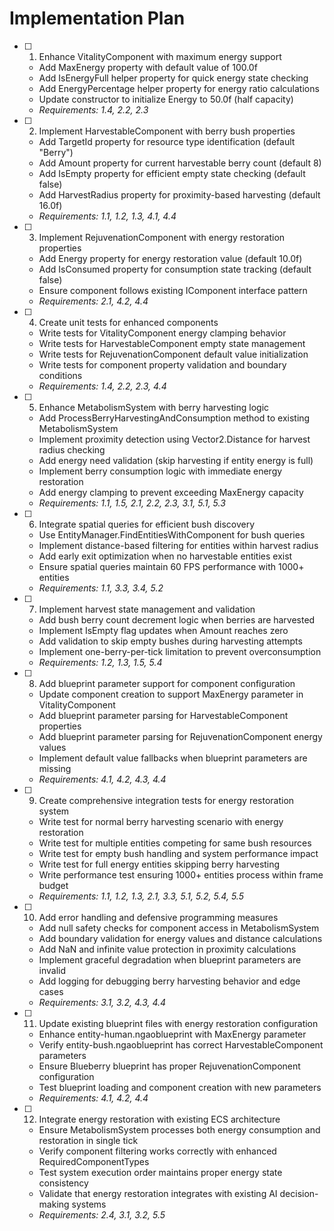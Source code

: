 # Implementation Plan

- [ ] 1. Enhance VitalityComponent with maximum energy support
  - Add MaxEnergy property with default value of 100.0f
  - Add IsEnergyFull helper property for quick energy state checking
  - Add EnergyPercentage helper property for energy ratio calculations
  - Update constructor to initialize Energy to 50.0f (half capacity)
  - _Requirements: 1.4, 2.2, 2.3_

- [ ] 2. Implement HarvestableComponent with berry bush properties
  - Add TargetId property for resource type identification (default "Berry")
  - Add Amount property for current harvestable berry count (default 8)
  - Add IsEmpty property for efficient empty state checking (default false)
  - Add HarvestRadius property for proximity-based harvesting (default 16.0f)
  - _Requirements: 1.1, 1.2, 1.3, 4.1, 4.4_

- [ ] 3. Implement RejuvenationComponent with energy restoration properties
  - Add Energy property for energy restoration value (default 10.0f)
  - Add IsConsumed property for consumption state tracking (default false)
  - Ensure component follows existing IComponent interface pattern
  - _Requirements: 2.1, 4.2, 4.4_

- [ ] 4. Create unit tests for enhanced components
  - Write tests for VitalityComponent energy clamping behavior
  - Write tests for HarvestableComponent empty state management
  - Write tests for RejuvenationComponent default value initialization
  - Write tests for component property validation and boundary conditions
  - _Requirements: 1.4, 2.2, 2.3, 4.4_

- [ ] 5. Enhance MetabolismSystem with berry harvesting logic
  - Add ProcessBerryHarvestingAndConsumption method to existing MetabolismSystem
  - Implement proximity detection using Vector2.Distance for harvest radius checking
  - Add energy need validation (skip harvesting if entity energy is full)
  - Implement berry consumption logic with immediate energy restoration
  - Add energy clamping to prevent exceeding MaxEnergy capacity
  - _Requirements: 1.1, 1.5, 2.1, 2.2, 2.3, 3.1, 5.1, 5.3_

- [ ] 6. Integrate spatial queries for efficient bush discovery
  - Use EntityManager.FindEntitiesWithComponent<HarvestableComponent> for bush queries
  - Implement distance-based filtering for entities within harvest radius
  - Add early exit optimization when no harvestable entities exist
  - Ensure spatial queries maintain 60 FPS performance with 1000+ entities
  - _Requirements: 1.1, 3.3, 3.4, 5.2_

- [ ] 7. Implement harvest state management and validation
  - Add bush berry count decrement logic when berries are harvested
  - Implement IsEmpty flag updates when Amount reaches zero
  - Add validation to skip empty bushes during harvesting attempts
  - Implement one-berry-per-tick limitation to prevent overconsumption
  - _Requirements: 1.2, 1.3, 1.5, 5.4_

- [ ] 8. Add blueprint parameter support for component configuration
  - Update component creation to support MaxEnergy parameter in VitalityComponent
  - Add blueprint parameter parsing for HarvestableComponent properties
  - Add blueprint parameter parsing for RejuvenationComponent energy values
  - Implement default value fallbacks when blueprint parameters are missing
  - _Requirements: 4.1, 4.2, 4.3, 4.4_

- [ ] 9. Create comprehensive integration tests for energy restoration system
  - Write test for normal berry harvesting scenario with energy restoration
  - Write test for multiple entities competing for same bush resources
  - Write test for empty bush handling and system performance impact
  - Write test for full energy entities skipping berry harvesting
  - Write performance test ensuring 1000+ entities process within frame budget
  - _Requirements: 1.1, 1.2, 1.3, 2.1, 3.3, 5.1, 5.2, 5.4, 5.5_

- [ ] 10. Add error handling and defensive programming measures
  - Add null safety checks for component access in MetabolismSystem
  - Add boundary validation for energy values and distance calculations
  - Add NaN and infinite value protection in proximity calculations
  - Implement graceful degradation when blueprint parameters are invalid
  - Add logging for debugging berry harvesting behavior and edge cases
  - _Requirements: 3.1, 3.2, 4.3, 4.4_

- [ ] 11. Update existing blueprint files with energy restoration configuration
  - Enhance entity-human.ngaoblueprint with MaxEnergy parameter
  - Verify entity-bush.ngaoblueprint has correct HarvestableComponent parameters
  - Ensure Blueberry blueprint has proper RejuvenationComponent configuration
  - Test blueprint loading and component creation with new parameters
  - _Requirements: 4.1, 4.2, 4.4_

- [ ] 12. Integrate energy restoration with existing ECS architecture
  - Ensure MetabolismSystem processes both energy consumption and restoration in single tick
  - Verify component filtering works correctly with enhanced RequiredComponentTypes
  - Test system execution order maintains proper energy state consistency
  - Validate that energy restoration integrates with existing AI decision-making systems
  - _Requirements: 2.4, 3.1, 3.2, 5.5_